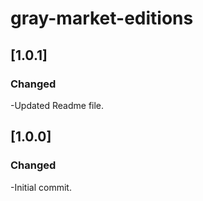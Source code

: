 # gray-market-editions

## [1.0.1]

### Changed

-Updated Readme file.

## [1.0.0]

### Changed

-Initial commit.
